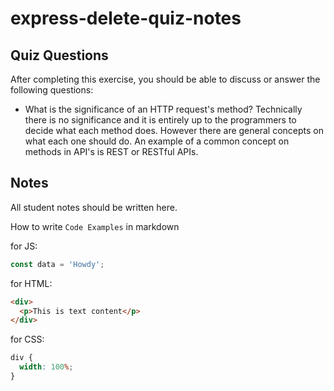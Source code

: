# express-delete-quiz-notes

## Quiz Questions

After completing this exercise, you should be able to discuss or answer the following questions:

- What is the significance of an HTTP request's method?
  Technically there is no significance and it is entirely up to the programmers to decide what each method does. However there are general concepts on what each one should do. An example of a common concept on methods in API's is REST or RESTful APIs.

## Notes

All student notes should be written here.

How to write `Code Examples` in markdown

for JS:

```javascript
const data = 'Howdy';
```

for HTML:

```html
<div>
  <p>This is text content</p>
</div>
```

for CSS:

```css
div {
  width: 100%;
}
```
